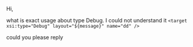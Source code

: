 Hi,

what is exact usage about type Debug.
I could not understand it
`<target xsi:type="Debug" layout="${message}" name="dd" />`


could you please reply